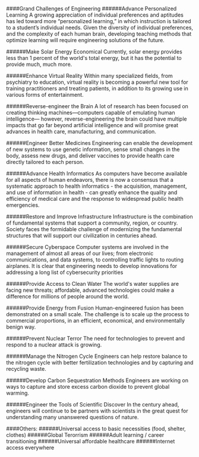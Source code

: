 ####Grand Challenges of Engineering
######Advance Personalized Learning
A growing appreciation of individual preferences and aptitudes has led toward more “personalized learning,” in which instruction is tailored to a student’s individual needs. Given the diversity of individual preferences, and the complexity of each human brain, developing teaching methods that optimize learning will require engineering solutions of the future.

######Make Solar Energy Economical
Currently, solar energy provides less than 1 percent of the world's total energy, but it has the potential to provide much, much more.

######Enhance Virtual Reality
Within many specialized fields, from psychiatry to education, virtual reality is becoming a powerful new tool for training practitioners and treating patients, in addition to its growing use in various forms of entertainment.

######Reverse-engineer the Brain
A lot of research has been focused on creating thinking machines—computers capable of emulating human intelligence— however, reverse-engineering the brain could have multiple impacts that go far beyond artificial intelligence and will promise great advances in health care, manufacturing, and communication.

######Engineer Better Medicines
Engineering can enable the development of new systems to use genetic information, sense small changes in the body, assess new drugs, and deliver vaccines to provide health care directly tailored to each person.

######Advance Health Informatics
As computers have become available for all aspects of human endeavors, there is now a consensus that a systematic approach to health informatics - the acquisition, management, and use of information in health - can greatly enhance the quality and efficiency of medical care and the response to widespread public health emergencies.

######Restore and Improve Infrastructure
Infrastructure is the combination of fundamental systems that support a community, region, or country. Society faces the formidable challenge of modernizing the fundamental structures that will support our civilization in centuries ahead.

######Secure Cyberspace
Computer systems are involved in the management of almost all areas of our lives; from electronic communications, and data systems, to controlling traffic lights to routing airplanes. It is clear that engineering needs to develop innovations for addressing a long list of cybersecurity priorities

######Provide Access to Clean Water
The world's water supplies are facing new threats; affordable, advanced technologies could make a difference for millions of people around the world.

######Provide Energy from Fusion
Human-engineered fusion has been demonstrated on a small scale. The challenge is to scale up the process to commercial proportions, in an efficient, economical, and environmentally benign way.

######Prevent Nuclear Terror
The need for technologies to prevent and respond to a nuclear attack is growing.

######Manage the Nitrogen Cycle
Engineers can help restore balance to the nitrogen cycle with better fertilization technologies and by capturing and recycling waste.

######Develop Carbon Sequestration Methods
Engineers are working on ways to capture and store excess carbon dioxide to prevent global warming.

######Engineer the Tools of Scientific Discover
In the century ahead, engineers will continue to be partners with scientists in the great quest for understanding many unanswered questions of nature.



####Others:
######Universal access to basic necessities (food, shelter, clothes)
######Global Terorrism
######Adult learning / career transitioning
######Universal affordable healthcare
######Internet access everywhere